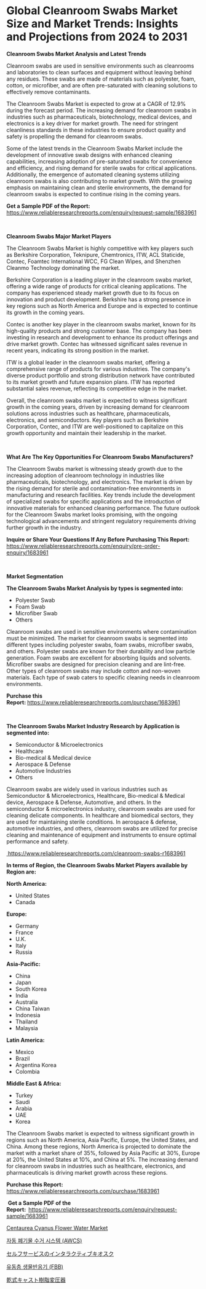<p><h1>Global Cleanroom Swabs Market Size and Market Trends: Insights and Projections from 2024 to 2031</h1></p><p><strong>Cleanroom Swabs Market Analysis and Latest Trends</strong></p>
<p><p>Cleanroom swabs are used in sensitive environments such as cleanrooms and laboratories to clean surfaces and equipment without leaving behind any residues. These swabs are made of materials such as polyester, foam, cotton, or microfiber, and are often pre-saturated with cleaning solutions to effectively remove contaminants.</p><p>The Cleanroom Swabs Market is expected to grow at a CAGR of 12.9% during the forecast period. The increasing demand for cleanroom swabs in industries such as pharmaceuticals, biotechnology, medical devices, and electronics is a key driver for market growth. The need for stringent cleanliness standards in these industries to ensure product quality and safety is propelling the demand for cleanroom swabs.</p><p>Some of the latest trends in the Cleanroom Swabs Market include the development of innovative swab designs with enhanced cleaning capabilities, increasing adoption of pre-saturated swabs for convenience and efficiency, and rising demand for sterile swabs for critical applications. Additionally, the emergence of automated cleaning systems utilizing cleanroom swabs is also contributing to market growth. With the growing emphasis on maintaining clean and sterile environments, the demand for cleanroom swabs is expected to continue rising in the coming years.</p></p>
<p><strong>Get a Sample PDF of the Report:&nbsp;</strong> <a href="https://www.reliableresearchreports.com/enquiry/request-sample/1683961">https://www.reliableresearchreports.com/enquiry/request-sample/1683961</a></p>
<p>&nbsp;</p>
<p><strong>Cleanroom Swabs Major Market Players</strong></p>
<p><p>The Cleanroom Swabs Market is highly competitive with key players such as Berkshire Corporation, Teknipure, Chemtronics, ITW, ACL Staticide, Contec, Foamtec International WCC, FG Clean Wipes, and Shenzhen Cleanmo Technology dominating the market.</p><p>Berkshire Corporation is a leading player in the cleanroom swabs market, offering a wide range of products for critical cleaning applications. The company has experienced steady market growth due to its focus on innovation and product development. Berkshire has a strong presence in key regions such as North America and Europe and is expected to continue its growth in the coming years.</p><p>Contec is another key player in the cleanroom swabs market, known for its high-quality products and strong customer base. The company has been investing in research and development to enhance its product offerings and drive market growth. Contec has witnessed significant sales revenue in recent years, indicating its strong position in the market.</p><p>ITW is a global leader in the cleanroom swabs market, offering a comprehensive range of products for various industries. The company's diverse product portfolio and strong distribution network have contributed to its market growth and future expansion plans. ITW has reported substantial sales revenue, reflecting its competitive edge in the market.</p><p>Overall, the cleanroom swabs market is expected to witness significant growth in the coming years, driven by increasing demand for cleanroom solutions across industries such as healthcare, pharmaceuticals, electronics, and semiconductors. Key players such as Berkshire Corporation, Contec, and ITW are well-positioned to capitalize on this growth opportunity and maintain their leadership in the market.</p></p>
<p>&nbsp;</p>
<p><strong>What Are The Key Opportunities For Cleanroom Swabs Manufacturers?</strong></p>
<p><p>The Cleanroom Swabs market is witnessing steady growth due to the increasing adoption of cleanroom technology in industries like pharmaceuticals, biotechnology, and electronics. The market is driven by the rising demand for sterile and contamination-free environments in manufacturing and research facilities. Key trends include the development of specialized swabs for specific applications and the introduction of innovative materials for enhanced cleaning performance. The future outlook for the Cleanroom Swabs market looks promising, with the ongoing technological advancements and stringent regulatory requirements driving further growth in the industry.</p></p>
<p><strong>Inquire or Share Your Questions If Any Before Purchasing This Report:</strong> <a href="https://www.reliableresearchreports.com/enquiry/pre-order-enquiry/1683961">https://www.reliableresearchreports.com/enquiry/pre-order-enquiry/1683961</a></p>
<p>&nbsp;</p>
<p><strong>Market Segmentation</strong></p>
<p><strong>The Cleanroom Swabs Market Analysis by types is segmented into:</strong></p>
<p><ul><li>Polyester Swab</li><li>Foam Swab</li><li>Microfiber Swab</li><li>Others</li></ul></p>
<p><p>Cleanroom swabs are used in sensitive environments where contamination must be minimized. The market for cleanroom swabs is segmented into different types including polyester swabs, foam swabs, microfiber swabs, and others. Polyester swabs are known for their durability and low particle generation. Foam swabs are excellent for absorbing liquids and solvents. Microfiber swabs are designed for precision cleaning and are lint-free. Other types of cleanroom swabs may include cotton and non-woven materials. Each type of swab caters to specific cleaning needs in cleanroom environments.</p></p>
<p><strong>Purchase this Report:&nbsp;</strong><a href="https://www.reliableresearchreports.com/purchase/1683961">https://www.reliableresearchreports.com/purchase/1683961</a></p>
<p>&nbsp;</p>
<p><strong>The Cleanroom Swabs Market Industry Research by Application is segmented into:</strong></p>
<p><ul><li>Semiconductor & Microelectronics</li><li>Healthcare</li><li>Bio-medical & Medical device</li><li>Aerospace & Defense</li><li>Automotive Industries</li><li>Others</li></ul></p>
<p><p>Cleanroom swabs are widely used in various industries such as Semiconductor & Microelectronics, Healthcare, Bio-medical & Medical device, Aerospace & Defense, Automotive, and others. In the semiconductor & microelectronics industry, cleanroom swabs are used for cleaning delicate components. In healthcare and biomedical sectors, they are used for maintaining sterile conditions. In aerospace & defense, automotive industries, and others, cleanroom swabs are utilized for precise cleaning and maintenance of equipment and instruments to ensure optimal performance and safety.</p></p>
<p><a href="https://www.reliableresearchreports.com/cleanroom-swabs-r1683961">&nbsp;https://www.reliableresearchreports.com/cleanroom-swabs-r1683961</a></p>
<p><strong>In terms of Region, the Cleanroom Swabs Market Players available by Region are:</strong></p>
<p>
    <p> <strong> North America: </strong>
        <ul>
            <li>United States</li>
            <li>Canada</li>
        </ul>
        </p> 
    <p> <strong> Europe: </strong>
        <ul>
            <li>Germany</li>
            <li>France</li>
            <li>U.K.</li>
            <li>Italy</li>
            <li>Russia</li>
        </ul>
        </p> 
    <p> <strong> Asia-Pacific: </strong>
        <ul>
            <li>China</li>
            <li>Japan</li>
            <li>South Korea</li>
            <li>India</li>
            <li>Australia</li>
            <li>China Taiwan</li>
            <li>Indonesia</li>
            <li>Thailand</li>
            <li>Malaysia</li>
        </ul>
        </p> 
    <p> <strong> Latin America: </strong>
        <ul>
            <li>Mexico</li>
            <li>Brazil</li>
            <li>Argentina Korea</li>
            <li>Colombia</li>
        </ul>
        </p> 
    <p> <strong> Middle East & Africa: </strong>
        <ul>
            <li>Turkey</li>
            <li>Saudi</li>
            <li>Arabia</li>
            <li>UAE</li>
            <li>Korea</li>
        </ul>
    </p>
    </p>
<p><p>The Cleanroom Swabs market is expected to witness significant growth in regions such as North America, Asia Pacific, Europe, the United States, and China. Among these regions, North America is projected to dominate the market with a market share of 35%, followed by Asia Pacific at 30%, Europe at 20%, the United States at 10%, and China at 5%. The increasing demand for cleanroom swabs in industries such as healthcare, electronics, and pharmaceuticals is driving market growth across these regions.</p></p>
<p><strong>Purchase this Report: </strong><a href="https://www.reliableresearchreports.com/purchase/1683961">https://www.reliableresearchreports.com/purchase/1683961</a></p>
<p>&nbsp;<strong>Get a Sample PDF of the Report:&nbsp;&nbsp;</strong><a href="https://www.reliableresearchreports.com/enquiry/request-sample/1683961">https://www.reliableresearchreports.com/enquiry/request-sample/1683961</a></p>
<p><strong></strong></p>
<p><p><a href="https://github.com/Hazelklievgspy6vdcsmu106w/Market-Research-Report-List-2/blob/main/centaurea-cyanus-flower-water-market.md">Centaurea Cyanus Flower Water Market</a></p><p><a href="https://github.com/ahmadrevanz10/Market-Research-Report-List-1/blob/main/4591142104435.md">자동 폐기물 수거 시스템 (AWCS)</a></p><p><a href="https://github.com/EstelWisozk1/Market-Research-Report-List-2/blob/main/7219264109602.md">セルフサービスのインタラクティブキオスク</a></p><p><a href="https://github.com/jimahmed0511/Market-Research-Report-List-1/blob/main/9743528104434.md">유동층 생물반응기 (FBB)</a></p><p><a href="https://github.com/andym141978/Market-Research-Report-List-1/blob/main/6904052109603.md">乾式キャスト樹脂変圧器</a></p></p>